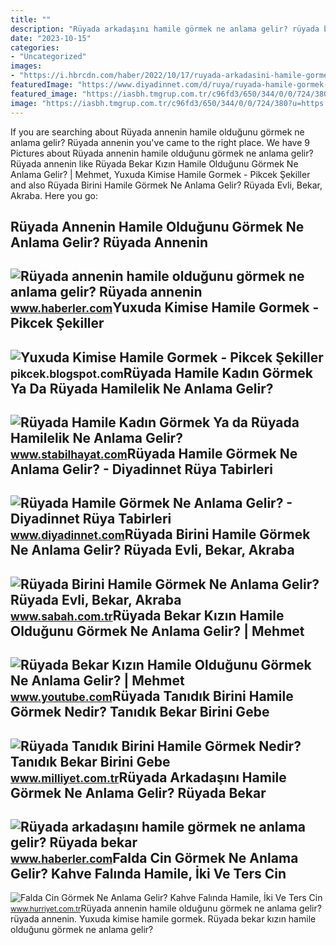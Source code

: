 ```yaml
---
title: ""
description: "Rüyada arkadaşını hamile görmek ne anlama gelir? rüyada bekar"
date: "2023-10-15"
categories:
- "Uncategorized"
images:
- "https://i.hbrcdn.com/haber/2022/10/17/ruyada-arkadasini-hamile-gormek-ne-anlama-gelir-15364923_8663_m.jpg"
featuredImage: "https://www.diyadinnet.com/d/ruya/ruyada-hamile-gormek-ne-anlama-gelir-301.jpg"
featured_image: "https://iasbh.tmgrup.com.tr/c96fd3/650/344/0/0/724/380?u=https://isbh.tmgrup.com.tr/sbh/2021/08/17/ruyada-birini-hamile-gormek-ne-anlama-gelir-ruyada-tanidik-birini-hamile-gormek-anlami-nedir-1629206762984.jpg"
image: "https://iasbh.tmgrup.com.tr/c96fd3/650/344/0/0/724/380?u=https://isbh.tmgrup.com.tr/sbh/2021/08/17/ruyada-birini-hamile-gormek-ne-anlama-gelir-ruyada-tanidik-birini-hamile-gormek-anlami-nedir-1629206762984.jpg"
---
```


If you are searching about Rüyada annenin hamile olduğunu görmek ne anlama gelir? Rüyada annenin you've came to the right place. We have 9 Pictures about Rüyada annenin hamile olduğunu görmek ne anlama gelir? Rüyada annenin like Rüyada Bekar Kızın Hamile Olduğunu Görmek Ne Anlama Gelir? | Mehmet, Yuxuda Kimise Hamile Gormek - Pikcek Şekiller and also Rüyada Birini Hamile Görmek Ne Anlama Gelir? Rüyada Evli, Bekar, Akraba. Here you go:

Rüyada Annenin Hamile Olduğunu Görmek Ne Anlama Gelir? Rüyada Annenin
---------------------------------------------------------------------

 ![Rüyada annenin hamile olduğunu görmek ne anlama gelir? Rüyada annenin](https://i.hbrcdn.com/haber/2022/12/13/ruyada-annenin-hamile-oldugunu-gormek-ne-anlama-15491006_4697_amp.jpg) <small>www.haberler.com</small>Yuxuda Kimise Hamile Gormek - Pikcek Şekiller
---------------------------------------------

 ![Yuxuda Kimise Hamile Gormek - Pikcek Şekiller](https://www.neoldu.com/d/other/ruyada-hamile-gormek.jpg) <small>pikcek.blogspot.com</small>Rüyada Hamile Kadın Görmek Ya Da Rüyada Hamilelik Ne Anlama Gelir?
------------------------------------------------------------------

 ![Rüyada Hamile Kadın Görmek Ya da Rüyada Hamilelik Ne Anlama Gelir?](https://www.stabilhayat.com/wp-content/uploads/2020/06/rüyada-hamile-kadın-görmek-1-800x445.jpg) <small>www.stabilhayat.com</small>Rüyada Hamile Görmek Ne Anlama Gelir? - Diyadinnet Rüya Tabirleri
-----------------------------------------------------------------

 ![Rüyada Hamile Görmek Ne Anlama Gelir? - Diyadinnet Rüya Tabirleri](https://www.diyadinnet.com/d/ruya/ruyada-hamile-gormek-ne-anlama-gelir-301.jpg) <small>www.diyadinnet.com</small>Rüyada Birini Hamile Görmek Ne Anlama Gelir? Rüyada Evli, Bekar, Akraba
-----------------------------------------------------------------------

 ![Rüyada Birini Hamile Görmek Ne Anlama Gelir? Rüyada Evli, Bekar, Akraba](https://iasbh.tmgrup.com.tr/c96fd3/650/344/0/0/724/380?u=https://isbh.tmgrup.com.tr/sbh/2021/08/17/ruyada-birini-hamile-gormek-ne-anlama-gelir-ruyada-tanidik-birini-hamile-gormek-anlami-nedir-1629206762984.jpg) <small>www.sabah.com.tr</small>Rüyada Bekar Kızın Hamile Olduğunu Görmek Ne Anlama Gelir? | Mehmet
-------------------------------------------------------------------

 ![Rüyada Bekar Kızın Hamile Olduğunu Görmek Ne Anlama Gelir? | Mehmet](https://i.ytimg.com/vi/3xNrpXoZGtc/maxresdefault.jpg) <small>www.youtube.com</small>Rüyada Tanıdık Birini Hamile Görmek Nedir? Tanıdık Bekar Birini Gebe
--------------------------------------------------------------------

 ![Rüyada Tanıdık Birini Hamile Görmek Nedir? Tanıdık Bekar Birini Gebe](https://i2.milimaj.com/i/milliyet/75/0x0/5fc67ccc55427e1fa03d0c85.jpg) <small>www.milliyet.com.tr</small>Rüyada Arkadaşını Hamile Görmek Ne Anlama Gelir? Rüyada Bekar
-------------------------------------------------------------

 ![Rüyada arkadaşını hamile görmek ne anlama gelir? Rüyada bekar](https://i.hbrcdn.com/haber/2022/10/17/ruyada-arkadasini-hamile-gormek-ne-anlama-gelir-15364923_8663_m.jpg) <small>www.haberler.com</small>Falda Cin Görmek Ne Anlama Gelir? Kahve Falında Hamile, İki Ve Ters Cin
-----------------------------------------------------------------------

 ![Falda Cin Görmek Ne Anlama Gelir? Kahve Falında Hamile, İki Ve Ters Cin](https://i4.hurimg.com/i/hurriyet/75/1200x675/62e386804e3fe019f0b06379.jpg) <small>www.hurriyet.com.tr</small>Rüyada annenin hamile olduğunu görmek ne anlama gelir? rüyada annenin. Yuxuda kimise hamile gormek. Rüyada bekar kızın hamile olduğunu görmek ne anlama gelir?
